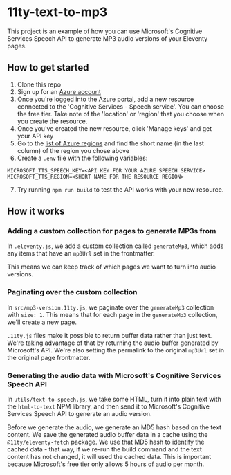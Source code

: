 # 11ty-text-to-mp3

This project is an example of how you can use Microsoft's Cognitive Services Speech API to generate MP3 audio versions of your Eleventy pages.

## How to get started

1. Clone this repo
2. Sign up for an [Azure account](https://portal.azure.com/)
3. Once you're logged into the Azure portal, add a new resource connected to the 'Cognitive Services - Speech service'. You can choose the free tier. Take note of the 'location' or 'region' that you choose when you create the resource.
4. Once you've created the new resource, click 'Manage keys' and get your API key
5. Go to the [list of Azure regions](https://gist.github.com/ausfestivus/04e55c7d80229069bf3bc75870630ec8) and find the short name (in the last column) of the region you chose above
6. Create a `.env` file with the following variables:

```
MICROSOFT_TTS_SPEECH_KEY=<API KEY FOR YOUR AZURE SPEECH SERVICE>
MICROSOFT_TTS_REGION=<SHORT NAME FOR THE RESOURCE REGION>
```

7. Try running `npm run build` to test the API works with your new resource.

## How it works

### Adding a custom collection for pages to generate MP3s from

In `.eleventy.js`, we add a custom collection called `generateMp3`, which adds any items that have an `mp3Url` set in the frontmatter.

This means we can keep track of which pages we want to turn into audio versions.

### Paginating over the custom collection

In `src/mp3-version.11ty.js`, we paginate over the `generateMp3` collection with `size: 1`. This means that for each page in the `generateMp3` collection, we'll create a new page.

`.11ty.js` files make it possible to return buffer data rather than just text. We're taking advantage of that by returning the audio buffer generated by Microsoft's API. We're also setting the permalink to the original `mp3Url` set in the original page frontmatter.

### Generating the audio data with Microsoft's Cognitive Services Speech API

In `utils/text-to-speech.js`, we take some HTML, turn it into plain text with the `html-to-text` NPM library, and then send it to Microsoft's Cognitive Services Speech API to generate an audio version.

Before we generate the audio, we generate an MD5 hash based on the text content. We save the generated audio buffer data in a cache using the `@11ty/eleventy-fetch` package. We use that MD5 hash to identify the cached data - that way, if we re-run the build command and the text content has not changed, it will used the cached data. This is important because Microsoft's free tier only allows 5 hours of audio per month.
